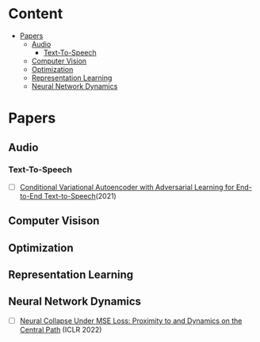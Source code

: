 # Content
 
 * [Papers](#Papers)
     * [Audio](#Audio)
         - [Text-To-Speech](#Text-To-Speech) 
     * [Computer Vision](#Computer-Vision)
     * [Optimization](#Optimization)
     * [Representation Learning](#Representation-Learning)
     * [Neural Network Dynamics](#Neural-Network-Dynamics)


# Papers
## Audio
### Text-To-Speech
 - [ ] [Conditional Variational Autoencoder with Adversarial Learning for End-to-End Text-to-Speech](https://arxiv.org/abs/2106.06103)(2021)

## Computer Visison

## Optimization

## Representation Learning

## Neural Network Dynamics

- [ ] [Neural Collapse Under MSE Loss: Proximity to and Dynamics on the Central Path](https://arxiv.org/abs/2106.02073) (ICLR 2022)
